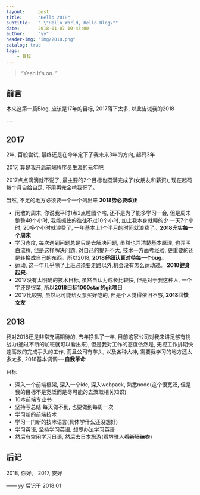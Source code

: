 ```yaml
---
layout:     post
title:      "Hello 2018"
subtitle:   " \"Hello World, Hello Blog\""
date:       2018-01-07 19:43:00
author:     "yy"
header-img: "img/2018.png"
catalog: true
tags:
    - 目标
---
```


> “Yeah It's on. ”


## 前言

本来这第一篇Blog, 应该是17年的目标, 2017落下太多, 以此告诫我的2018


<p id = "build"></p>
---

## 2017

2年, 百般尝试, 最终还是在今年定下了我未来3年的方向, 起码3年

2017, 算是我开启前端程序员生涯的元年吧

2017点点滴滴就不说了, 最主要的2个目标也圆满完成了(女朋友和薪资), 现在起码每个月自给自足, 不用再完全啃我哥了。 

当然, 不足的地方必须要一个一个列出来  **2018势必要改正**

* 闲散的周末, 你说我平时1点2点睡图个啥, 还不是为了能多学习一会, 但是周末整整48个小时, 我能抓住的往往不过10个小时, 加上我本身就睡的少 一天7个小时, 20多个小时就浪费了, 一年基本上1个半月的时间就浪费了。**2018充实每一个周末**
* 学习态度, 每次遇到问题总是只是去解决问题, 虽然也弄清楚基本原理, 也弄明白流程, 但是这样解决问题, 对自己的提升不大, 技术一方面考经验, 更重要的还是转换成自己的东西。所以2018, **2018仔细认真对待每一个bug**。
* 运动, 这一年几乎除了上班必须要走路以外,机会没有怎么运动过。 **2018健身起来**。
* 2017没有太明确的技术目标, 虽然自认为成长比较快, 但是对于我这种人, 一个字还是很菜, 所以**2018目标1000star的git项目**
* 2017比较穷, 虽然尽可能给女票买好吃的, 但是个人觉得依旧不够, **2018回馈女友**


## 2018

我对2018还是非常充满期待的, 去年挣扎了一年, 目前这家公司对我来讲足够有挑战力(通过不断的加班就可以看出来), 但是我对工作的态度依然是, 无视工作排期快速高效的完成手头的工作, 而且公司有芋头, 以及各种大神, 需要我学习的地方还太多太多, 2018基本调调---**自我革命**

目标

* 深入一个前端框架, 深入一个ide, 深入webpack, 熟悉node(这个很宽泛, 但是我的目标不是宽泛而是尽可能的去汲取相关知识)
* 10本前端专业书
* 坚持写总结 每天做不到, 也要做到每周一次
* 学习新的前端技术
* 学习一门新的技术语言(具体学什么还没想好)
* 学习英语, 坚持学习英语, 想尽办法学习英语
* 然后有空闲学习日语, 然后去日本旅游(看堺雅人~~看新垣结衣~~)

## 后记

2018, 你好。 2017, 安好

—— yy 后记于 2018.01


